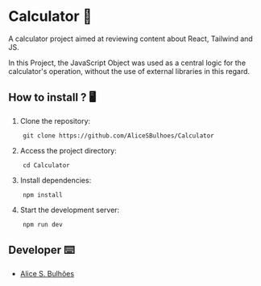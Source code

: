 # Calculator :1234:

A calculator project aimed at reviewing content about React, Tailwind and JS. 

In this Project, the JavaScript Object was used as a central logic for the calculator's operation, without the use of external libraries in this regard.

## How to install ? :desktop_computer:

1. Clone the repository:
```git
    git clone https://github.com/AliceSBulhoes/Calculator
```
2. Access the project directory:
```git
    cd Calculator
```
3. Install dependencies:
```git
    npm install
```
4. Start the development server:
```git
    npm run dev
```

## Developer :keyboard:

- [Alice S. Bulhões](https://github.com/AliceSBulhoes)